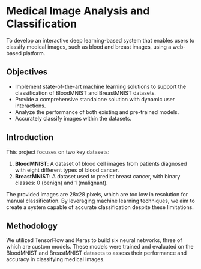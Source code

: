 # Medical Image Analysis and Classification

To develop an interactive deep learning-based system that enables users to classify medical images, such as blood and breast images, using a web-based platform.

## Objectives

- Implement state-of-the-art machine learning solutions to support the classification of BloodMNIST and BreastMNIST datasets.
- Provide a comprehensive standalone solution with dynamic user interactions.
- Analyze the performance of both existing and pre-trained models.
- Accurately classify images within the datasets.

## Introduction

This project focuses on two key datasets:

1. **BloodMNIST**: A dataset of blood cell images from patients diagnosed with eight different types of blood cancer.
2. **BreastMNIST**: A dataset used to predict breast cancer, with binary classes: 0 (benign) and 1 (malignant).

The provided images are 28x28 pixels, which are too low in resolution for manual classification. By leveraging machine learning techniques, we aim to create a system capable of accurate classification despite these limitations.

## Methodology

We utilized TensorFlow and Keras to build six neural networks, three of which are custom models. These models were trained and evaluated on the BloodMNIST and BreastMNIST datasets to assess their performance and accuracy in classifying medical images.
